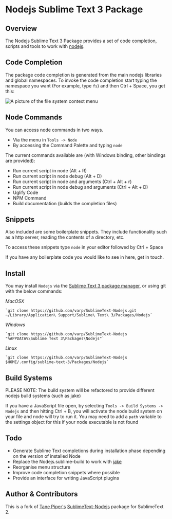 Nodejs Sublime Text 3 Package
=============================

Overview
--------
The Nodejs Sublime Text 3 Package provides a set of code completion, scripts and tools to work with
[nodejs](http://nodejs.org).

Code Completion
---------------
The package code completion is generated from the main nodejs libraries and global namespaces. To invoke
the code completion start typing the namespace you want (For example, type `fs`) and then Ctrl + Space, you get this:

![A picture of the file system context menu](http://i.imgur.com/ZCFcC.png)

Node Commands
-------------
You can access node commands in two ways.

* Via the menu in `Tools -> Node`
* By accessing the Command Palette and typing `node`
 
The current commands available are (with Windows binding, other bindings are provided):

* Run current script in node (Alt + R)
* Run current script in node debug (Alt + D)
* Run current script in node and arguments (Ctrl + Alt + r)
* Run current script in node debug and arguments (Ctrl + Alt + D)
* Uglify Code
* NPM Command
* Build documentation (builds the completion files)

Snippets
----------------
Also included are some boilerplate snippets.  They include functionality such as a http server,
reading the contents of a directory, etc.

To access these snippets type `node` in your editor followed by Ctrl + Space

If you have any boilerplate code you would like to see in here, get in touch.

Install
-------
You may install `Nodejs` via the [Sublime Text 3 package manager](https://packagecontrol.io),
or using git with the below commands:

*MacOSX*

    `git clone https://github.com/varp/SublimeText-Nodejs.git ~/Library/Application\ Support/Sublime\ Text\ 3/Packages/Nodejs`

*Windows*

    `git clone https://github.com/varp/SublimeText-Nodejs "%APPDATA%\Sublime Text 3\Packages\Nodejs"`

*Linux*
    
    `git clone https://github.com/varp/SublimeText-Nodejs $HOME/.config/sublime-text-3/Packages/Nodejs`

Build Systems
-------------
PLEASE NOTE: The build system will be refactored to provide different nodejs build systems (such as jake)

If you have a JavaScript file open, by selecting `Tools -> Build Systems -> Nodejs` and
then hitting Ctrl + B, you will activate the node build system on your file and node will try to run it.
You may need to add a `path` variable to the settings object for this if your node executable is not found

Todo
----
* Generate Sublime Text completions during installation phase depending on the version of installed Node
* Replace the Nodejs.sublime-build to work with [jake](https://github.com/mde/jake)
* Reorganise menu structure
* Improve code completion snippets where possible
* Provide an interface for writing JavaScript plugins

Author & Contributors
----------------------
This is a fork of [Tane Piper's](http://twitter.com/tanepiper) [SublimeText-Nodejs](https://github.com/tanepiper/SublimeText-Nodejs) package for SublimeText 2.
